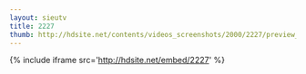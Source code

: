 ```yaml
---
layout: sieutv
title: 2227
thumb: http://hdsite.net/contents/videos_screenshots/2000/2227/preview_360p.mp4.jpg
---
```

{% include iframe src='http://hdsite.net/embed/2227' %}
 
